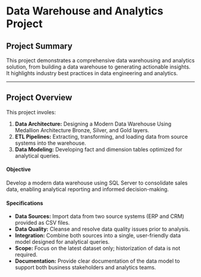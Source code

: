 # Data Warehouse and Analytics Project

 ## Project Summary
This project demonstrates a comprehensive data warehousing and analytics solution, from building a data warehouse to generating actionable insights. It highlights industry best practices in data engineering and analytics.

---

## Project Overview
This project involes:
1. **Data Architecture:**  Designing a Modern Data Warehouse Using Medallion Architecture Bronze, Silver, and Gold layers.
2. **ETL Pipelines:** Extracting, transforming, and loading data from source systems into the warehouse.
3. **Data Modeling:** Developing fact and dimension tables optimized for analytical queries.

#### Objective
Develop a modern data warehouse using SQL Server to consolidate sales data, enabling analytical reporting and informed decision-making.

#### Specifications
- **Data Sources:** Import data from two source systems (ERP and CRM) provided as CSV files.
- **Data Quality:** Cleanse and resolve data quality issues prior to analysis.
- **Integration:** Combine both sources into a single, user-friendly data model designed for analytical queries.
- **Scope:** Focus on the latest dataset only; historization of data is not required.
- **Documentation:** Provide clear documentation of the data model to support both business stakeholders and analytics teams.
